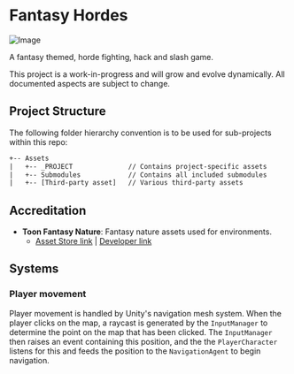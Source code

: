 # Fantasy Hordes

![Image](/Documentation/HEADER.png)

A fantasy themed, horde fighting, hack and slash game.

This project is a work-in-progress and will grow and evolve dynamically. All documented aspects are subject to change.

## Project Structure

The following folder hierarchy convention is to be used for sub-projects within this repo:

```txt
+-- Assets
|   +-- _PROJECT              // Contains project-specific assets
|   +-- Submodules            // Contains all included submodules
|   +-- [Third-party asset]   // Various third-party assets
```

## Accreditation

- **Toon Fantasy Nature**: Fantasy nature assets used for environments.
  - [Asset Store link](https://assetstore.unity.com/packages/3d/environments/landscapes/toon-fantasy-nature-215197) | [Developer link](https://www.facebook.com/SICSgames)

## Systems

### Player movement

Player movement is handled by Unity's navigation mesh system. When the player clicks on the map, a raycast is generated by the `InputManager` to determine the point on the map that has been clicked. The `InputManager` then raises an event containing this position, and the the `PlayerCharacter` listens for this and feeds the position to the `NavigationAgent` to begin navigation.
